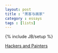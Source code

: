 ```yaml
---
layout: post
title : "黑客与画家"
category : essays
tags : [lists]
---
```

{% include JB/setup %}

[Hackers and Painters](http://ishare.iask.sina.com.cn/f/24767155.html)
